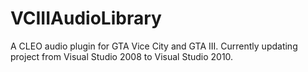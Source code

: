 # VCIIIAudioLibrary
A CLEO audio plugin for GTA Vice City and GTA III.
Currently updating project from Visual Studio 2008 to Visual Studio 2010.

